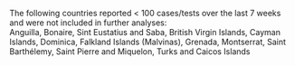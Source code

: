 The following countries reported < 100 cases/tests over the last 7 weeks and were not included in further analyses:<br>Anguilla, Bonaire, Sint Eustatius and Saba, British Virgin Islands, Cayman Islands, Dominica, Falkland Islands (Malvinas), Grenada, Montserrat, Saint Barthélemy, Saint Pierre and Miquelon, Turks and Caicos Islands
<br>
